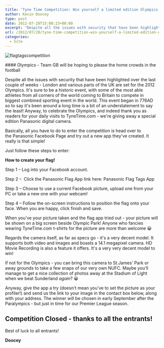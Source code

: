 ```yaml
---
title: 'Tyne Time Competition: Win yourself a limited edition Olympics camera!'
author: Kevin Doocey
type: post
date: 2012-07-28T15:00:23+00:00
excerpt: "Despite all the issues with security that have been highlighted over the last couple of weeks - London and various parts of the UK are set for the 2012 Olympics. It's sure to be a historic event.."
url: /2012/07/28/tyne-time-competition-win-yourself-a-limited-edition-olympics-camera/
categories:
  - Site
---
```


![flagtagscompetition](https://www.tynetime.com/wp-content/uploads/2012/07/flagtagscompetition.jpg "flagtagscompetition")

#### Olympics - Team GB will be hoping to please the home crowds in the football

Despite all the issues with security that have been highlighted over the last couple of weeks - London and various parts of the UK are set for the 2012 Olympics. It's sure to be a historic event, with some of the most able athletes from all corners of the world coming to Britain to compete in biggest combined sporting event in the world. This event began in 776AD so to say it's been around a long time is a bit of an understatement to say the least! Anyway, to celebrate the Olympics, and indeed thank you as readers for your daily visits to TyneTime.com - we're giving away a special edition Panasonic digital camera.

Basically, all you have to do to enter the competition is head over to the Panasonic Facebook Page and try out a new app they've created. It really is that simple!

Just follow these steps to enter:

**How to create your flag!**

Step 1 – Log into your Facebook account.

Step 2 –  Click the Panasonic Flag App link here: Panasonic Flag Tags App

Step 3 – Choose to use a current Facebook picture, upload one from your PC or take a new one with your webcam!

Step 4 – Follow the on-screen instructions to position the flag onto your face. When you are happy, click finish and save.

When you've your picture taken and the flag app tried out - your picture will be shown on a big screen beside Olympic Park! Anyone who fancies wearing TyneTime.com t-shirts for the picture are more than welcome 😀

Regards the camera itself, as far as specs go - it's a very decent model. It supports both video and images and boasts a 14.1 megapixel camera. HD Movie Recording is also a feature it offers. It's a very very decent model to win!

If not for the Olympics - you can bring this camera to St.James' Park or away grounds to take a few snaps of our very own NUFC. Maybe you'll manage to get a nice collection of photos away at the Stadium of Light when we beat Sunderland _again_? 😀

Anyway, give the app a try (doesn't mean you've to set the picture as your profiler!) and send us the link to your image in the contact box below, along with your address. The winner will be chosen in early September after the Paralympics - but just in time for our Premier League season.

## **Competition Closed - thanks to all the entrants!**

Best of luck to all entrants!

**Doocey**

